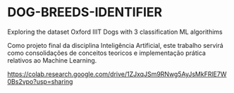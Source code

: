# DOG-BREEDS-IDENTIFIER
Exploring the dataset Oxford IIIT Dogs with 3 classification ML algorithims

Como projeto final da disciplina Inteligência Artificial, este trabalho servirá como consolidações de conceitos teoricos e implementação prática relativos ao Machine Learning.






https://colab.research.google.com/drive/1ZJxqJSm9RNwg5AyJsMkFRlE7W0Bs2vpo?usp=sharing
